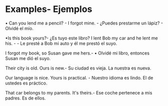Examples- Ejemplos
====
&#x2022;&#x9;Can you lend me a pencil? - I forgot mine. - &#xBF;Puedes prestarme un l&#xE1;piz? - Olvid&#xE9; el m&#xED;o.

&#x2022;Is this book yours?- &#xBF;Es tuyo este libro?
I lent Bob my car and he lent me his. - - Le prest&#xE9; a Bob mi auto y &#xE9;l me prest&#xF3; el suyo.

I forgot my book, so Susan gave me hers.-&#x9;&#x2022;&#x9;
Olvid&#xE9; mi libro, entonces Susan me di&#xF3; el suyo.

Their city is old. Ours is new.- Su ciudad es vieja. La nuestra es nueva.

Our language is nice. Yours is practical. - Nuestro idioma es lindo. El de ustedes es pr&#xE1;ctico.

That car belongs to my parents. It&#x27;s theirs.- Ese coche pertenece a mis padres. Es de ellos.

